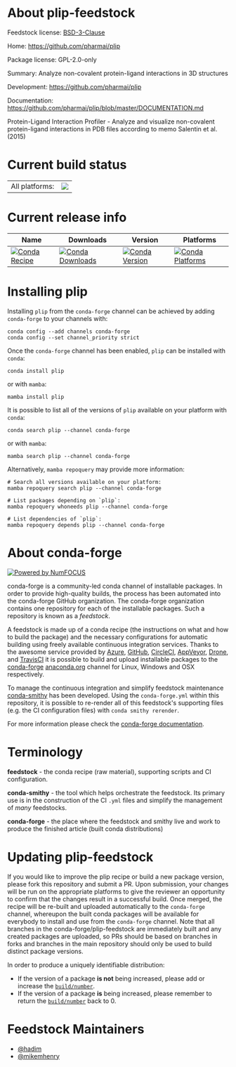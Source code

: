 About plip-feedstock
====================

Feedstock license: [BSD-3-Clause](https://github.com/conda-forge/plip-feedstock-1-feedstock/blob/main/LICENSE.txt)

Home: https://github.com/pharmai/plip

Package license: GPL-2.0-only

Summary: Analyze non-covalent protein-ligand interactions in 3D structures

Development: https://github.com/pharmai/plip

Documentation: https://github.com/pharmai/plip/blob/master/DOCUMENTATION.md

Protein-Ligand Interaction Profiler - Analyze and visualize non-covalent
protein-ligand interactions in PDB files according to memo Salentin et al. (2015)

Current build status
====================


<table><tr><td>All platforms:</td>
    <td>
      <a href="https://dev.azure.com/conda-forge/feedstock-builds/_build/latest?definitionId=None&branchName=main">
        <img src="https://dev.azure.com/conda-forge/feedstock-builds/_apis/build/status/plip-feedstock-1-feedstock?branchName=main">
      </a>
    </td>
  </tr>
</table>

Current release info
====================

| Name | Downloads | Version | Platforms |
| --- | --- | --- | --- |
| [![Conda Recipe](https://img.shields.io/badge/recipe-plip-green.svg)](https://anaconda.org/conda-forge/plip) | [![Conda Downloads](https://img.shields.io/conda/dn/conda-forge/plip.svg)](https://anaconda.org/conda-forge/plip) | [![Conda Version](https://img.shields.io/conda/vn/conda-forge/plip.svg)](https://anaconda.org/conda-forge/plip) | [![Conda Platforms](https://img.shields.io/conda/pn/conda-forge/plip.svg)](https://anaconda.org/conda-forge/plip) |

Installing plip
===============

Installing `plip` from the `conda-forge` channel can be achieved by adding `conda-forge` to your channels with:

```
conda config --add channels conda-forge
conda config --set channel_priority strict
```

Once the `conda-forge` channel has been enabled, `plip` can be installed with `conda`:

```
conda install plip
```

or with `mamba`:

```
mamba install plip
```

It is possible to list all of the versions of `plip` available on your platform with `conda`:

```
conda search plip --channel conda-forge
```

or with `mamba`:

```
mamba search plip --channel conda-forge
```

Alternatively, `mamba repoquery` may provide more information:

```
# Search all versions available on your platform:
mamba repoquery search plip --channel conda-forge

# List packages depending on `plip`:
mamba repoquery whoneeds plip --channel conda-forge

# List dependencies of `plip`:
mamba repoquery depends plip --channel conda-forge
```


About conda-forge
=================

[![Powered by
NumFOCUS](https://img.shields.io/badge/powered%20by-NumFOCUS-orange.svg?style=flat&colorA=E1523D&colorB=007D8A)](https://numfocus.org)

conda-forge is a community-led conda channel of installable packages.
In order to provide high-quality builds, the process has been automated into the
conda-forge GitHub organization. The conda-forge organization contains one repository
for each of the installable packages. Such a repository is known as a *feedstock*.

A feedstock is made up of a conda recipe (the instructions on what and how to build
the package) and the necessary configurations for automatic building using freely
available continuous integration services. Thanks to the awesome service provided by
[Azure](https://azure.microsoft.com/en-us/services/devops/), [GitHub](https://github.com/),
[CircleCI](https://circleci.com/), [AppVeyor](https://www.appveyor.com/),
[Drone](https://cloud.drone.io/welcome), and [TravisCI](https://travis-ci.com/)
it is possible to build and upload installable packages to the
[conda-forge](https://anaconda.org/conda-forge) [anaconda.org](https://anaconda.org/)
channel for Linux, Windows and OSX respectively.

To manage the continuous integration and simplify feedstock maintenance
[conda-smithy](https://github.com/conda-forge/conda-smithy) has been developed.
Using the ``conda-forge.yml`` within this repository, it is possible to re-render all of
this feedstock's supporting files (e.g. the CI configuration files) with ``conda smithy rerender``.

For more information please check the [conda-forge documentation](https://conda-forge.org/docs/).

Terminology
===========

**feedstock** - the conda recipe (raw material), supporting scripts and CI configuration.

**conda-smithy** - the tool which helps orchestrate the feedstock.
                   Its primary use is in the construction of the CI ``.yml`` files
                   and simplify the management of *many* feedstocks.

**conda-forge** - the place where the feedstock and smithy live and work to
                  produce the finished article (built conda distributions)


Updating plip-feedstock
=======================

If you would like to improve the plip recipe or build a new
package version, please fork this repository and submit a PR. Upon submission,
your changes will be run on the appropriate platforms to give the reviewer an
opportunity to confirm that the changes result in a successful build. Once
merged, the recipe will be re-built and uploaded automatically to the
`conda-forge` channel, whereupon the built conda packages will be available for
everybody to install and use from the `conda-forge` channel.
Note that all branches in the conda-forge/plip-feedstock are
immediately built and any created packages are uploaded, so PRs should be based
on branches in forks and branches in the main repository should only be used to
build distinct package versions.

In order to produce a uniquely identifiable distribution:
 * If the version of a package **is not** being increased, please add or increase
   the [``build/number``](https://docs.conda.io/projects/conda-build/en/latest/resources/define-metadata.html#build-number-and-string).
 * If the version of a package **is** being increased, please remember to return
   the [``build/number``](https://docs.conda.io/projects/conda-build/en/latest/resources/define-metadata.html#build-number-and-string)
   back to 0.

Feedstock Maintainers
=====================

* [@hadim](https://github.com/hadim/)
* [@mikemhenry](https://github.com/mikemhenry/)

